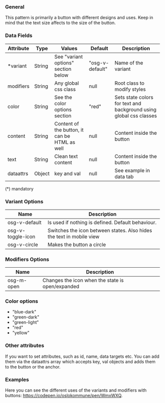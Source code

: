 ### General
This pattern is primarily a button with different designs and uses. Keep in mind that the text size affects to the size of the button.

### Data Fields
| Attribute | Type | Values | Default | Description |
|---|---|---|---|---|
| *variant | String | See "variant options" section below | "osg-v-default" | Name of the variant |
| modifiers | String | Any global css class | null | Root class to modify styles |
| color | String | See the color options section | "red" | Sets state colors for text and background using global css classes |
| content | String | Content of the button, it can be HTML as well | null | Content inside the button |
| text | String | Clean text content | null | Content inside the button |
| dataattrs | Object | key and val | null | See example in data tab |

(*) mandatory

### Variant Options
| Name | Description |
|------|-------------|
| osg-v-default | Is used if nothing is defined. Default behaviour. |
| osg-v-toggle-icon |  Switches the icon between states. Also hides the text in mobile view |
| osg-v-circle | Makes the button a circle |

### Modifiers Options
| Name | Description |
|------|-------------|
| osg-m-open | Changes the icon when the state is open/expanded |

### Color options
- "blue-dark"
- "green-dark"
- "green-light"
- "red"
- "yellow"

### Other attributes
If you want to set attributes, such as id, name, data targets etc. You can add them via the dataattrs array which accepts key, val objects and adds them to the button or the anchor.

### Examples
Here you can see the different uses of the variants and modifiers with buttons: <a href="https://codepen.io/oslokommune/pen/WmxWXQ" target="_blank">https://codepen.io/oslokommune/pen/WmxWXQ</a>.
